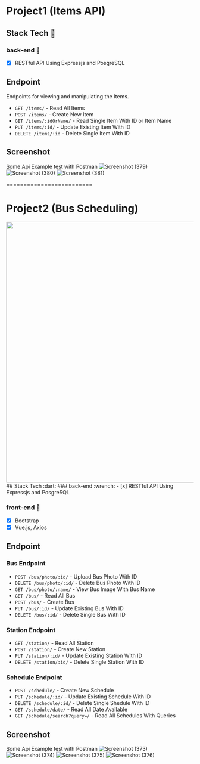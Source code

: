 # Project1 (Items API)
## Stack Tech :dart:
### back-end :wrench:
- [x] RESTful API Using Expressjs and PosgreSQL

## Endpoint
Endpoints for viewing and manipulating the Items.

* `GET /items/` - Read All Items
* `POST /items/` - Create New Item
* `GET /items/:idOrName/` - Read Single Item With ID or Item Name
* `PUT /items/:id/` - Update Existing Item With ID
* `DELETE /items/:id` - Delete Single Item With ID

## Screenshot
Some Api Example test with Postman
![Screenshot (379)](https://user-images.githubusercontent.com/58234878/95008338-42e7e000-0643-11eb-9105-85d020fb6755.png)
![Screenshot (380)](https://user-images.githubusercontent.com/58234878/95008339-454a3a00-0643-11eb-9710-dc05bb0f7d55.png)
![Screenshot (381)](https://user-images.githubusercontent.com/58234878/95008340-467b6700-0643-11eb-8622-94ed03942c92.png)

=========================
# Project2 (Bus Scheduling)
<img src="https://user-images.githubusercontent.com/58234878/95007917-32ce0180-063f-11eb-86f0-03c2c1f8cea9.png" width="700">
## Stack Tech :dart:
### back-end :wrench:
- [x] RESTful API Using Expressjs and PosgreSQL

### front-end :art:
- [x] Bootstrap
- [x] Vue.js, Axios

## Endpoint
### Bus Endpoint
* `POST /bus/photo/:id/` - Upload Bus Photo With ID
* `DELETE /bus/photo/:id/` - Delete Bus Photo With ID
* `GET /bus/photo/:name/` - View Bus Image With Bus Name
* `GET /bus/` - Read All Bus
* `POST /bus/` - Create Bus
* `PUT /bus/:id/` - Update Existing Bus With ID
* `DELETE /bus/:id/` - Delete Single Bus With ID

### Station Endpoint
* `GET /station/` - Read All Station
* `POST /station/` - Create New Station
* `PUT /station/:id/` - Update Existing Station With ID
* `DELETE /station/:id/` - Delete Single Station With ID

### Schedule Endpoint
* `POST /schedule/` - Create New Schedule
* `PUT /schedule/:id/` - Update Existing Schedule With ID
* `DELETE /schedule/:id/` - Delete Single Shedule With ID
* `GET /schedule/date/` - Read All Date Available
* `GET /schedule/search?query=/` - Read All Schedules With Queries

## Screenshot

Some Api Example test with Postman
![Screenshot (373)](https://user-images.githubusercontent.com/58234878/95008262-78d89480-0642-11eb-83aa-188ffa329614.png)
![Screenshot (374)](https://user-images.githubusercontent.com/58234878/95008264-7aa25800-0642-11eb-8d4c-6ff589bf8009.png)
![Screenshot (375)](https://user-images.githubusercontent.com/58234878/95008266-7bd38500-0642-11eb-87ac-d436d93e09f7.png)
![Screenshot (376)](https://user-images.githubusercontent.com/58234878/95008259-76763a80-0642-11eb-9779-5d5b2b516711.png)








